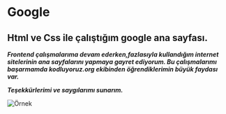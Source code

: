 # Google
## Html ve Css ile çalıştığım google ana sayfası.

***Frontend çalışmalarıma devam ederken,fazlasıyla kullandığım internet sitelerinin ana sayfalarını yapmaya gayret ediyorum. Bu çalışmalarımı başarmamda kodluyoruz.org ekibinden öğrendiklerimin büyük faydası var.***

***Teşekkürlerimi ve saygılarımı sunarım.***

![Örnek](https://picsum.photos/id/1/200/300)
